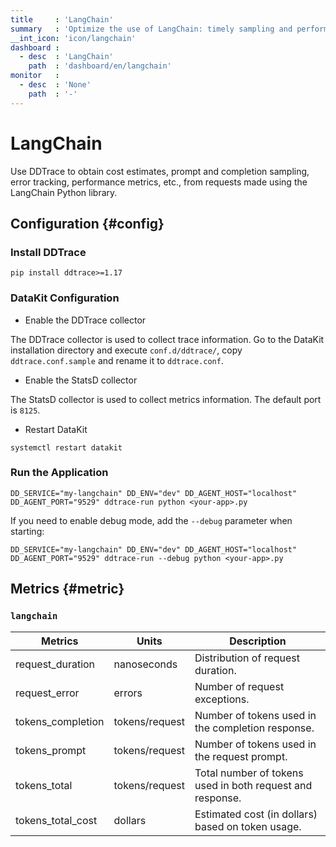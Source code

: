 ```yaml
---
title     : 'LangChain'
summary   : 'Optimize the use of LangChain: timely sampling and performance and cost metrics.'
__int_icon: 'icon/langchain'
dashboard :
  - desc  : 'LangChain'
    path  : 'dashboard/en/langchain'
monitor   :
  - desc  : 'None'
    path  : '-'
---
```


<!-- markdownlint-disable MD025 -->
# LangChain
<!-- markdownlint-enable -->

Use DDTrace to obtain cost estimates, prompt and completion sampling, error tracking, performance metrics, etc., from requests made using the LangChain Python library.

## Configuration {#config}

### Install DDTrace

`pip install ddtrace>=1.17`

### DataKit Configuration

- Enable the DDTrace collector

The DDTrace collector is used to collect trace information. Go to the DataKit installation directory and execute `conf.d/ddtrace/`, copy `ddtrace.conf.sample` and rename it to `ddtrace.conf`.

- Enable the StatsD collector

The StatsD collector is used to collect metrics information. The default port is `8125`.

- Restart DataKit

```shell
systemctl restart datakit
```

### Run the Application

```shell
DD_SERVICE="my-langchain" DD_ENV="dev" DD_AGENT_HOST="localhost" DD_AGENT_PORT="9529" ddtrace-run python <your-app>.py
```

If you need to enable debug mode, add the `--debug` parameter when starting:

```shell
DD_SERVICE="my-langchain" DD_ENV="dev" DD_AGENT_HOST="localhost" DD_AGENT_PORT="9529" ddtrace-run --debug python <your-app>.py
```

## Metrics {#metric}

### `langchain`

| Metrics | Units | Description |
| --- | --- | --- |
| request_duration | nanoseconds | Distribution of request duration. |
| request_error | errors | Number of request exceptions. |
| tokens_completion | tokens/request | Number of tokens used in the completion response. |
| tokens_prompt | tokens/request | Number of tokens used in the request prompt. |
| tokens_total | tokens/request | Total number of tokens used in both request and response. |
| tokens_total_cost | dollars | Estimated cost (in dollars) based on token usage. |